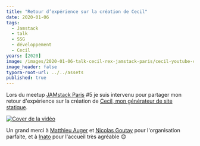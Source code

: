 ```yaml
---
title: "Retour d’expérience sur la création de Cecil"
date: 2020-01-06
tags:
  - Jamstack
  - talk
  - SSG
  - développement
  - Cecil
years: [2020]
image: /images/2020-01-06-talk-cecil-rex-jamstack-paris/cecil-youtube-cover.jpg
image_header: false
typora-root-url: ../../assets
published: true
---
```

Lors du meetup [JAMstack Paris](https://jamstack.paris) #5 je suis intervenu pour partager mon retour d'expérience sur la création de [Cecil, mon générateur de site statique](https://arnaudligny.fr/talks/cecil-mon-generateur-de-site-statique).

[![Cover de la vidéo](/images/2020-01-06-talk-cecil-rex-jamstack-paris/cecil-youtube-cover.jpg)](/talks/cecil-mon-generateur-de-site-statique)

Un grand merci à [Matthieu Auger](https://twitter.com/matthieuauger) et [Nicolas Goutay](https://twitter.com/phacks) pour l'organisation parfaite, et à [Inato](https://twitter.com/inatohealth) pour l'accueil très agréable 😊
